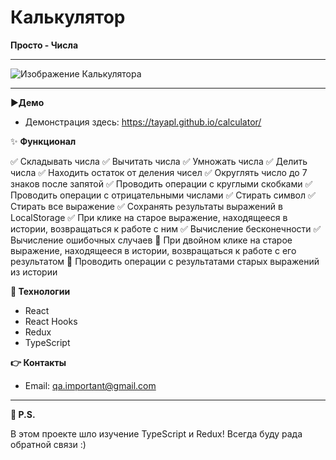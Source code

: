# Калькулятор

**Просто - Числа**

---

![Изображение Калькулятора](https://sun9-6.userapi.com/impg/URwiXE3sydBKEcOvoAjYKtY4vt3_Kjikz8JMaQ/ag9pbxk7rcM.jpg?size=1500x821&quality=96&sign=3685f0274ed0950e3dba26474ffda42b&type=album)

---

▶️**Демо**

- Демонстрация здесь: <https://tayapl.github.io/calculator/>

✨ **Функционал**

:white_check_mark: Складывать числа
:white_check_mark: Вычитать числа
:white_check_mark: Умножать числа
:white_check_mark: Делить числа
:white_check_mark: Находить остаток от деления чисел
:white_check_mark: Округлять число до 7 знаков после запятой
:white_check_mark: Проводить операции с круглыми скобками
:white_check_mark: Проводить операции с отрицательными числами
:white_check_mark: Стирать символ
:white_check_mark: Стирать все выражение
:white_check_mark: Сохранять результаты выражений в LocalStorage
:white_check_mark: При клике на старое выражение, находящееся в истории, возвращаться к работе с ним
:white_check_mark: Вычисление бесконечности
:white_check_mark: Вычисление ошибочных случаев
:black_square_button: При двойном клике на старое выражение, находящееся в истории, возвращаться к работе с его результатом
:black_square_button: Проводить операции с результатами старых выражений из истории

**🚀 Технологии**

- React
- React Hooks
- Redux
- TypeScript

**👉 Контакты**

- Email: qa.important@gmail.com

---

**📍 P.S.**

В этом проекте шло изучение TypeScript и Redux! Всегда буду рада обратной связи :)
